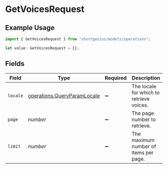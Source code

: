 # GetVoicesRequest

## Example Usage

```typescript
import { GetVoicesRequest } from "shortgenius/models/operations";

let value: GetVoicesRequest = {};
```

## Fields

| Field                                                                      | Type                                                                       | Required                                                                   | Description                                                                |
| -------------------------------------------------------------------------- | -------------------------------------------------------------------------- | -------------------------------------------------------------------------- | -------------------------------------------------------------------------- |
| `locale`                                                                   | [operations.QueryParamLocale](../../models/operations/queryparamlocale.md) | :heavy_minus_sign:                                                         | The locale for which to retrieve voices.                                   |
| `page`                                                                     | *number*                                                                   | :heavy_minus_sign:                                                         | The page number to retrieve.                                               |
| `limit`                                                                    | *number*                                                                   | :heavy_minus_sign:                                                         | The maximum number of items per page.                                      |